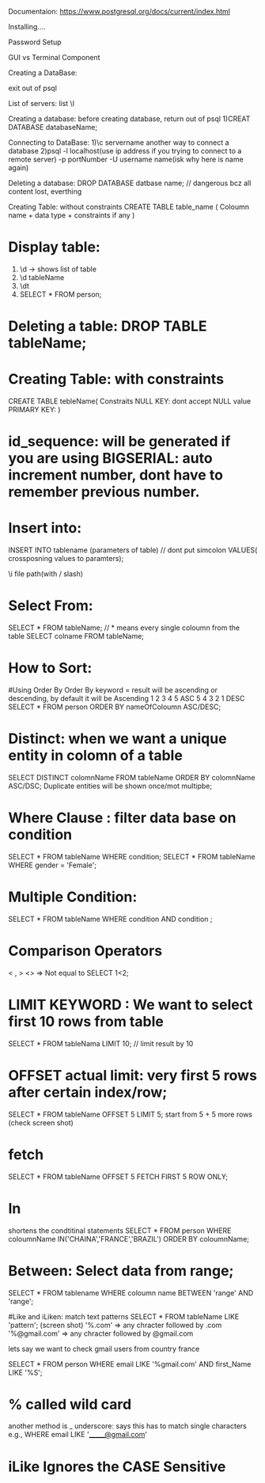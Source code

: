 Documentaion: https://www.postgresql.org/docs/current/index.html


Installing....

Password Setup

GUI vs Terminal Component

Creating a DataBase:

exit out of psql



List of servers: list \l

Creating a database: 
before creating database, return out of psql
1)CREAT DATABASE databaseName; 


Connecting to DataBase: 
1)\c servername
another way to connect a database
2)psql -l localhost(use ip address if you trying to connect to a remote server) -p portNumber -U username name(isk why here is name again)

Deleting a database:
DROP DATABASE datbase name;   //  dangerous bcz all content lost, everthing

Creating Table: without constraints 
CREATE TABLE table_name ( 
	Coloumn name + data type + constraints if any
)

# Display table:
1) \d -> shows list of table
2) \d tableName
3) \dt 
4) SELECT * FROM person;


# Deleting a table: DROP TABLE tableName;

# Creating Table: with constraints 
CREATE TABLE tebleName(
Constraits 
NULL KEY: dont accept NULL value
PRIMARY KEY:
)

# id_sequence: will be generated if you are using BIGSERIAL: auto increment number, dont have to remember previous number.


# Insert into:
INSERT INTO tablename (parameters of table) // dont put simcolon
VALUES( crossposning values to paramters);



\i file path(with / slash)



# Select From:
SELECT * FROM tableName;     // * means every single coloumn from the table
SELECT colname FROM tableName;



# How to Sort:
#Using Order By
	Order By keyword = result will be ascending or descending, by default it will be Ascending
1 2 3 4 5 ASC
5 4 3 2 1 DESC
SELECT * FROM person ORDER BY nameOfColoumn ASC/DESC;



# Distinct: when we want a unique entity in colomn of a table
SELECT DISTINCT colomnName FROM tableName ORDER BY colomnName ASC/DSC;
Duplicate entities will be shown once/mot multipbe;



# Where Clause : filter data base on condition
SELECT * FROM tableName WHERE condition;
SELECT * FROM tableName WHERE gender = 'Female';

# Multiple Condition:
SELECT * FROM tableName WHERE condition AND condition ;




# Comparison Operators 
< , > 
<> => Not equal to 
SELECT 1<2;

# LIMIT KEYWORD : We want to select first 10 rows from table
SELECT * FROM tableNama LIMIT 10; // limit result by 10

# OFFSET actual limit: very first 5 rows after certain index/row;
SELECT * FROM tableName OFFSET 5 LIMIT 5; 
start from 5 + 5 more rows (check screen shot)

# fetch 
SELECT * FROM tableName OFFSET 5 FETCH FIRST 5 ROW ONLY;

# In
shortens the condtitinal statements 
SELECT * FROM person WHERE coloumnName IN('CHAINA','FRANCE','BRAZIL')
ORDER BY coloumnName;

# Between: Select data from range;
SELECT * FROM tablename WHERE coloumn name BETWEEN 'range' AND 'range';

#Like and iLiken: match text patterns
SELECT * FROM tableName LIKE 'pattern'; (screen shot)
'%.com' => any chracter followed by .com
'%@gmail.com' => any chracter followed by @gmail.com

lets say we want to check gmail users from country france

SELECT * FROM person WHERE email LIKE '%gmail.com' AND first_Name LIKE '%S';

# % called wild card

another method is _ underscore: says this has to match single characters 
e.g., 
WHERE email LIKE '_____@gmail.com'

# iLike Ignores the CASE Sensitive












